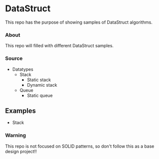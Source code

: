# DataStruct
This repo has the purpose of showing samples of DataStruct algorithms.

### About
This repo will filled with different DataStruct samples.

### Source
- Datatypes
  - Stack
	- Static stack
	- Dynamic stack
  - Queue
	- Static queue

## Examples
- Stack
  
### Warning
This repo is not focused on SOLID patterns, so don't follow this as a base design project!!